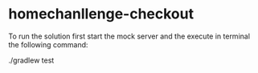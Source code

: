 # homechanllenge-checkout

To run the solution first start the mock server and the execute in terminal the following command:

./gradlew test

